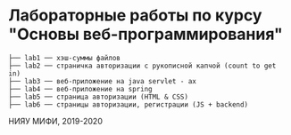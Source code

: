 # Лабораторные работы по курсу "Основы веб-программирования"

```
├── lab1 ── хэш-суммы файлов
├── lab2 ── страничка авторизации с рукописной капчой (count to get in)
├── lab3 ── веб-приложение на java servlet - ax
├── lab4 ── веб-приложение на spring
├── lab5 ── страница авторизации (HTML & CSS)
├── lab6 ── страницы авторизации, регистрации (JS + backend)
```

НИЯУ МИФИ, 2019-2020

